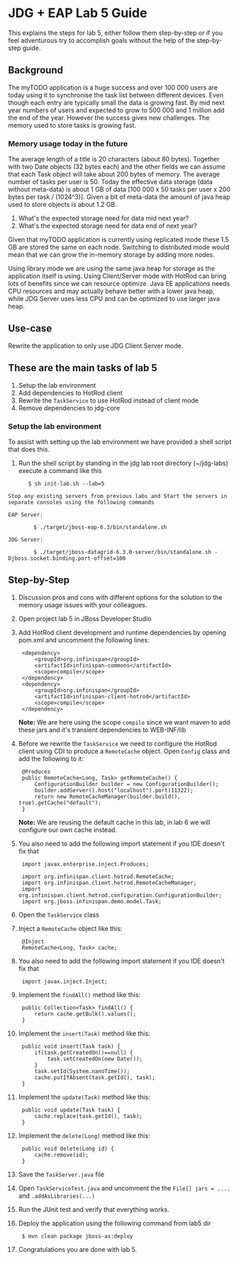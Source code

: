 # JDG + EAP Lab 5 Guide
This explains the steps for lab 5, either follow them step-by-step or if you 
feel adventurous try to accomplish goals without the help of the step-by-step guide.

## Background 
The myTODO application is a huge success and over 100 000 users are today using it to synchronise the task list between different devices. Even though each entry are typically small the data is growing fast. By mid next year numbers of users and expected to grow to 500 000 and 1 million add the end of the year. However the success gives new challenges. The memory used to store tasks is growing fast.

### Memory usage today in the future
The average length of a title is 20 characters (about 80 bytes). Together with two Date objects (32 bytes each) and the other fields we can assume that each Task object will take about 200 bytes of memory. The average number of tasks per user is 50. Today the effective data storage (data without meta-data) is about 1 GB of data [100 000 x 50 tasks per user x 200 bytes per task / (1024^3)]. Given a bit of meta-data the amount of java heap used to store objects is about 1.2 GB. 

1. What's the expected storage need for data mid next year?
1. What's the expected storage need for data end of next year?

Given that myTODO application is currently using replicated mode these 1.5 GB are stored the same on each node. Switching to distributed mode would mean that we can grow the in-memory storage by adding more nodes.

Using library mode we are using the same java heap for storage as the application itself is using. Using Client/Server mode with HotRod can bring lots of benefits since we can resource optimize. Java EE applications needs CPU resources and may actually behave better with a lower java heap, while JDG Server uses less CPU and can be optimized to use larger java heap.


## Use-case
Rewrite the application to only use JDG Client Server mode.

## These are the main tasks of lab 5

1. Setup the lab environment
1. Add dependencies to HotRod client
1. Rewrite the `TaskService` to use HotRod instead of client mode
1. Remove dependencies to jdg-core

### Setup the lab environment
  To assist with setting up the lab environment we have provided a shell script that does this. 

  1. Run the shell script by standing in the jdg lab root directory (~/jdg-labs) execute a command like this

    		$ sh init-lab.sh --lab=5

    Stop any existing servers from previous labs and Start the servers in separate consoles using the following commands
	
	EAP Server:	
		
			$ ./target/jboss-eap-6.3/bin/standalone.sh
		
	JDG Server:
		
			$ ./target/jboss-datagrid-6.3.0-server/bin/standalone.sh -Djboss.socket.binding.port-offset=100
		

## Step-by-Step
1. Discussion pros and cons with different options for the solution to the memory usage issues with your colleagues.
1. Open project lab 5 in JBoss Developer Studio
1. Add HotRod client development and runtime dependencies by opening pom.xml and uncomment the following lines:
		
		<dependency>
			<groupId>org.infinispan</groupId>
			<artifactId>infinispan-commons</artifactId>
			<scope>compile</scope>
		</dependency>
		<dependency>
			<groupId>org.infinispan</groupId>
			<artifactId>infinispan-client-hotrod</artifactId>
			<scope>compile</scope>
		</dependency>
	
	**Note:** We are here using the scope `compile` since we want maven to add these jars and it's transient dependencies to WEB-INF/lib

1. Before we rewrite the `TaskService` we need to configure the HotRod client using CDI to produce a `RemoteCache` object. Open `Config` class and add the following to it:

		@Produces
		public RemoteCache<Long, Task> getRemoteCache() {
			ConfigurationBuilder builder = new ConfigurationBuilder();
			builder.addServer().host("localhost").port(11322);
			return new RemoteCacheManager(builder.build(), true).getCache("default");
		}

	**Note:** We are reusing the default cache in this lab, in lab 6 we will configure our own cache instead.

1. You also need to add the following import statement if you IDE doesn't fix that

		import javax.enterprise.inject.Produces;
		
		import org.infinispan.client.hotrod.RemoteCache;
		import org.infinispan.client.hotrod.RemoteCacheManager;
		import org.infinispan.client.hotrod.configuration.ConfigurationBuilder;
		import org.jboss.infinispan.demo.model.Task;

1. Open the `TaskService` class

1. Inject a `RemoteCache` object like this:

		@Inject
		RemoteCache<Long, Task> cache;

1. You also need to add the following import statement if you IDE doesn't fix that

		import javax.inject.Inject;
		
1. Implement the `findAll()` method like this:

		public Collection<Task> findAll() {
			return cache.getBulk().values();
		}
		
1. Implement the `insert(Task)` method like this:

		public void insert(Task task) {
			if(task.getCreatedOn()==null) {
				task.setCreatedOn(new Date());
			}
			task.setId(System.nanoTime());
			cache.putIfAbsent(task.getId(), task);
		}		

1. Implement the `update(Task)` method like this:

		public void update(Task task) {
			cache.replace(task.getId(), task);
		}

1. Implement the `delete(Long)` method like this:

		public void delete(Long id) {
			cache.remove(id);
		}

1. Save the `TaskServer.java` file
1. Open `TaskServiceTest.java` and uncomment the the `File[] jars = ....` and `.addAsLibraries(...)`
1. Run the JUnit test and verify that everything works.
1. Deploy the application using the following command from lab5 dir
		
		$ mvn clean package jboss-as:deploy
		
10. Congratulations you are done with lab 5.
